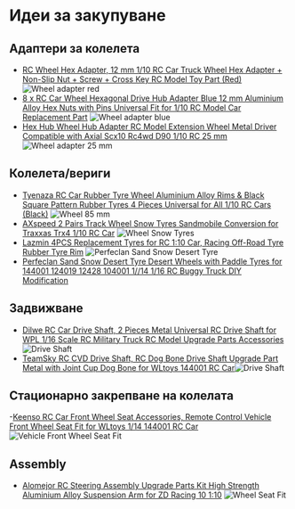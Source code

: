 # Идеи за закупуване
## Адаптери за колелета
- [RC Wheel Hex Adapter, 12 mm 1/10 RC Car Truck Wheel Hex Adapter + Non-Slip Nut + Screw + Cross Key RC Model Toy Part (Red)](https://www.amazon.de/-/en/Wheel-Adapter-Truck-Non-Slip-Screw/dp/B097C5C4CQ/ref=sr_1_54?crid=36V0HAJLFVUAK&keywords=rc%2Bcar%2Bersatzteile%2Brad&qid=1675192076&sprefix=rc%2Bcar%2Bspare%2Bparts%2Bwheel%2Caps%2C121&sr=8-54&th=1) ![Wheel adapter red](./to_buy_images/adapters_12mm_red.jpg)
- [8 x RC Car Wheel Hexagonal Drive Hub Adapter Blue 12 mm Aluminium Alloy Hex Nuts with Pins Universal Fit for 1/10 RC Model Car Replacement Part](https://www.amazon.de/Hexagonal-Adapter-Aluminium-Universal-Replacement/dp/B08KCY65CJ/ref=sr_1_36_sspa?crid=36V0HAJLFVUAK&keywords=rc+car+ersatzteile+rad&qid=1675194065&sprefix=rc+car+spare+parts+wheel%2Caps%2C121&sr=8-36-spons&sp_csd=d2lkZ2V0TmFtZT1zcF9tdGY&psc=1) ![Wheel adapter blue](./to_buy_images/adapters_12mm_blue.jpg)
- [Hex Hub Wheel Hub Adapter RC Model Extension Wheel Metal Driver Compatible with Axial Scx10 Rc4wd D90 1/10 RC 25 mm](https://www.amazon.de/Wheel-Adapter-Extension-Driver-Compatible/dp/B09LCTR571/ref=sr_1_3_sspa?crid=1SKI4DLNBKRA1&keywords=RC4WD+SCX10+D90+Funkgesteuertes+%28RC%29&qid=1675195786&s=toys&sprefix=rc4wd+scx10+d90+%2Ctoys%2C98&sr=1-3-spons&sp_csd=d2lkZ2V0TmFtZT1zcF9hdGY&psc=1&smid=ANOQZ0SYCP3SO)![Wheel adapter 25 mm](./to_buy_images/adapters_12mm_25mm.jpg)
## Колелета/вериги
- [Tyenaza RC Car Rubber Tyre Wheel Aluminium Alloy Rims & Black Square Pattern Rubber Tyres 4 Pieces Universal for All 1/10 RC Cars (Black)](https://www.amazon.de/Tyenaza-Rubber-Aluminium-Pattern-Universal/dp/B099DV8RGS/ref=sr_1_34_sspa?crid=36V0HAJLFVUAK&keywords=rc%2Bcar%2Bersatzteile%2Brad&qid=1675192076&sprefix=rc%2Bcar%2Bspare%2Bparts%2Bwheel%2Caps%2C121&sr=8-34-spons&sp_csd=d2lkZ2V0TmFtZT1zcF9tdGY&smid=A3CQAZL0O20ZD7&th=1) ![Wheel 85 mm](./to_buy_images/wheel_85mm.jpg)
- [AXspeed 2 Pairs Track Wheel Snow Tyres Sandmobile Conversion for Traxxas Trx4 1/10 RC Car](https://www.amazon.de/-/en/AXspeed-Pairs-Sandmobile-Conversion-Traxxas/dp/B0831JLG4P/ref=sr_1_50?crid=1V79CD1UG6ARC&keywords=rc%2Bauto%2Bschnee&qid=1675188101&sprefix=rc%2Bcar%2Bsnow%2Caps%2C108&sr=8-50&th=1) ![Wheel Snow Tyres](./to_buy_images/track_wheel_snow.jpg)
- [Lazmin 4PCS Replacement Tyres for RC 1:10 Car, Racing Off-Road Tyre Rubber Tyre Rim](https://www.amazon.de/-/en/Lazmin-4PCS-Replacement-Tyres-RC/dp/B07X2Q92WP/ref=sr_1_28?crid=3PJXD7PRRAA1W&keywords=1%2F10+rc+winterreifen&qid=1675280249&sprefix=1%2F10+rc+winter+tires%2Caps%2C117&sr=8-28) ![Perfeclan Sand Snow Desert Tyre](./to_buy_images/wheel_snow.jpg)
- [Perfeclan Sand Snow Desert Tyre Desert Wheels with Paddle Tyres for 144001 124019 12428 104001 1//14 1/16 RC Buggy Truck DIY Modification](https://www.amazon.de/-/en/Perfeclan-Desert-Wheels-Paddle-Modification/dp/B0B7B4FBD1/ref=sr_1_3?crid=39AVAY9T2Z5OB&keywords=rc+schneereifen&qid=1675280789&sprefix=rc+snow+tires%2Caps%2C102&sr=8-3)
## Задвижване
- [Dilwe RC Car Drive Shaft, 2 Pieces Metal Universal RC Drive Shaft for WPL 1/16 Scale RC Military Truck RC Model Upgrade Parts Accessories](https://www.amazon.de/-/en/Pieces-Universal-Military-Upgrade-Accessories/dp/B07MQDRXF4/ref=pd_day0fbt_img_sccl_2/261-3067236-0783540?pd_rd_w=7Uv4X&content-id=amzn1.sym.e8249946-a819-4dfd-9616-63cfe1050ff1&pf_rd_p=e8249946-a819-4dfd-9616-63cfe1050ff1&pf_rd_r=1APVV2RH44J0WGC372BK&pd_rd_wg=p9x4R&pd_rd_r=7d59eb4b-8105-4123-a3d3-8647c8631e29&pd_rd_i=B07MQDRXF4&psc=1) ![Drive Shaft](./to_buy_images/driveshaft.jpg)
- [TeamSky RC CVD Drive Shaft, RC Dog Bone Drive Shaft Upgrade Part Metal with Joint Cup Dog Bone for WLtoys 144001 RC Car](https://www.amazon.de/-/en/TeamSky-Drive-Upgrade-WLtoys-144001/dp/B0B7HR7RPS/ref=d_pd_sbs_sccl_3_6/261-3067236-0783540?pd_rd_w=FVVs4&content-id=amzn1.sym.e240add7-999b-4e0b-8c0e-340ec2846a97&pf_rd_p=e240add7-999b-4e0b-8c0e-340ec2846a97&pf_rd_r=JSJ0XWGCKSGJ9C1AVQ91&pd_rd_wg=Xex0z&pd_rd_r=a9b48551-7d3d-427e-8986-0862268e9ec0&pd_rd_i=B0B7HR7RPS&psc=1)![Drive Shaft](./to_buy_images/driveshaft2.jpg)
## Стационарно закрепване на колелата
-[Keenso RC Car Front Wheel Seat Accessories, Remote Control Vehicle Front Wheel Seat Fit for WLtoys 1/14 144001 RC Car](https://www.amazon.de/-/en/Keenso-Accessories-Remote-Control-Vehicle/dp/B088NX69N5/ref=d_pd_sbs_sccl_2_5/261-3067236-0783540?pd_rd_w=rMRqg&content-id=amzn1.sym.e240add7-999b-4e0b-8c0e-340ec2846a97&pf_rd_p=e240add7-999b-4e0b-8c0e-340ec2846a97&pf_rd_r=MQ5TR2EY1N4NTVB65AB2&pd_rd_wg=hZ6GS&pd_rd_r=f86ac2d8-6479-468f-9c33-f2540bd5c7d9&pd_rd_i=B088NX69N5&psc=1) ![Vehicle Front Wheel Seat Fit](./to_buy_images/wheel_seat_red.jpg)
## Assembly
- [Alomejor RC Steering Assembly Upgrade Parts Kit High Strength Aluminium Alloy Suspension Arm for ZD Racing 10 1:10](https://www.amazon.de/-/en/Alomejor-Steering-Assembly-Aluminium-Suspension/dp/B0BJQ9J1NR/ref=sr_1_4?crid=3QSLECG0Y2SAN&keywords=RC%2BQuerlenker&qid=1675195198&s=toys&sprefix=rc%2Bsuspension%2Barm%2Ctoys%2C98&sr=1-4&th=1) ![Wheel Seat Fit](./to_buy_images/arms_assembly.jpg)

